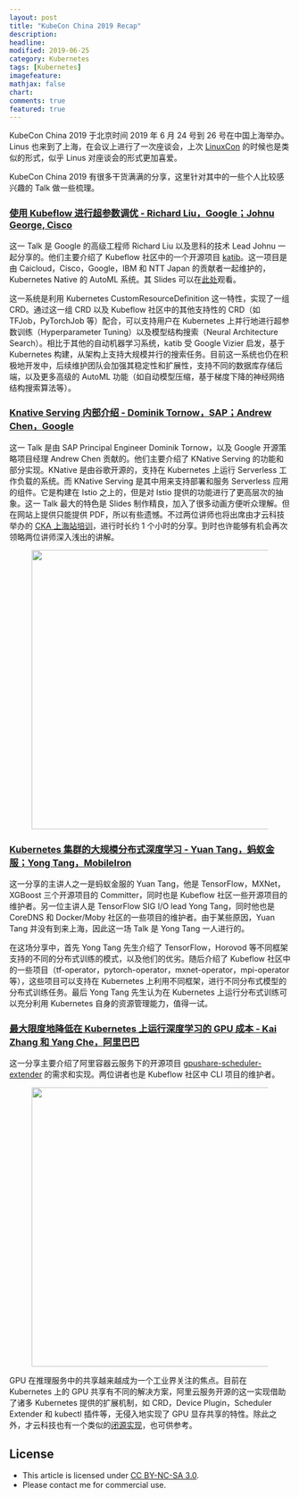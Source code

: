 ```yaml
---
layout: post
title: "KubeCon China 2019 Recap"
description: 
headline:
modified: 2019-06-25
category: Kubernetes
tags: [Kubernetes]
imagefeature:
mathjax: false
chart:
comments: true
featured: true
---
```


KubeCon China 2019 于北京时间 2019 年 6 月 24 号到 26 号在中国上海举办。Linus 也来到了上海，在会议上进行了一次座谈会，上次 [LinuxCon](http://gaocegege.com/Blog/%E9%9A%8F%E7%AC%94/linuxcon) 的时候也是类似的形式，似乎 Linus 对座谈会的形式更加喜爱。

KubeCon China 2019 有很多干货满满的分享，这里针对其中的一些个人比较感兴趣的 Talk 做一些梳理。

### [使用 Kubeflow 进行超参数调优 - Richard Liu，Google；Johnu George, Cisco](https://kccncosschn19chi.sched.com/event/NrZi/zhi-kubeflow-mao-chan-yun-hoy-richard-liudaelsgoogledaehjohnu-george-cisco?iframe=no&w=100%&sidebar=yes&bg=no)

这一 Talk 是 Google 的高级工程师 Richard Liu 以及思科的技术 Lead Johnu 一起分享的。他们主要介绍了 Kubeflow 社区中的一个开源项目 [katib][]。这一项目是由 Caicloud，Cisco，Google，IBM 和 NTT Japan 的贡献者一起维护的，Kubernetes Native 的 AutoML 系统。其 Slides 可以在[此处](https://static.sched.com/hosted_files/kccncosschn19chi/9d/Hyperparameter%20Tuning%20in%20Kubeflow.pdf)观看。

这一系统是利用 Kubernetes CustomResourceDefinition 这一特性，实现了一组 CRD。通过这一组 CRD 以及 Kubeflow 社区中的其他支持性的 CRD（如 TFJob，PyTorchJob 等）配合，可以支持用户在 Kubernetes 上并行地进行超参数训练（Hyperparameter Tuning）以及模型结构搜索（Neural Architecture Search）。相比于其他的自动机器学习系统，katib 受 Google Vizier 启发，基于 Kubernetes 构建，从架构上支持大规模并行的搜索任务。目前这一系统也仍在积极地开发中，后续维护团队会加强其稳定性和扩展性，支持不同的数据库存储后端，以及更多高级的 AutoML 功能（如自动模型压缩，基于梯度下降的神经网络结构搜索算法等）。

### [Knative Serving 内部介绍 - Dominik Tornow，SAP；Andrew Chen，Google](https://kccncosschn19chi.sched.com/event/NrZZ/knative-serving-zhu-tao-dominik-tornowdaelssapdaehandrew-chendaelsgoogle?iframe=no&w=100%&sidebar=yes&bg=no)

这一 Talk 是由 SAP Principal Engineer Dominik Tornow，以及 Google 开源策略项目经理 Andrew Chen 贡献的。他们主要介绍了 KNative Serving 的功能和部分实现。KNative 是由谷歌开源的，支持在 Kubernetes 上运行 Serverless 工作负载的系统。而 KNative Serving 是其中用来支持部署和服务 Serverless 应用的组件。它是构建在 Istio 之上的，但是对 Istio 提供的功能进行了更高层次的抽象。这一 Talk 最大的特色是 Slides 制作精良，加入了很多动画方便听众理解。但在网站上提供只能提供 PDF，所以有些遗憾。不过两位讲师也将出席由才云科技举办的 [CKA 上海站培训](https://www.huodongxing.com/event/5494884686811)，进行时长约 1 个小时的分享。到时也许能够有机会再次领略两位讲师深入浅出的讲解。

<figure>
	<img src="{{ site.url }}/images/kubecon/knative.png" height="500" width="700">
</figure>

### [Kubernetes 集群的大规模分布式深度学习 - Yuan Tang，蚂蚁金服；Yong Tang，MobileIron](https://kccncosschn19chi.sched.com/event/Nrcc/kubernetes-zhong-shi-zha-mao-yuan-tangdaelskuang-yan-shu-daehyong-tangdaelsmobileiron?iframe=no&w=100%&sidebar=yes&bg=no)

这一分享的主讲人之一是蚂蚁金服的 Yuan Tang，他是 TensorFlow，MXNet，XGBoost 三个开源项目的 Committer，同时也是 Kubeflow 社区一些开源项目的维护者。另一位主讲人是 TensorFlow SIG I/O lead Yong Tang，同时他也是 CoreDNS 和 Docker/Moby 社区的一些项目的维护者。由于某些原因，Yuan Tang 并没有到来上海，因此这一场 Talk 是 Yong Tang 一人进行的。

在这场分享中，首先 Yong Tang 先生介绍了 TensorFlow，Horovod 等不同框架支持的不同的分布式训练的模式，以及他们的优劣。随后介绍了 Kubeflow 社区中的一些项目（tf-operator，pytorch-operator，mxnet-operator，mpi-operator 等），这些项目可以支持在 Kubernetes 上利用不同框架，进行不同分布式模型的分布式训练任务。最后 Yong Tang 先生认为在 Kubernetes 上运行分布式训练可以充分利用 Kubernetes 自身的资源管理能力，值得一试。

### [最大限度地降低在 Kubernetes 上运行深度学习的 GPU 成本 - Kai Zhang 和 Yang Che，阿里巴巴](https://kccncosschn19chi.sched.com/event/Nree/zha-picodu-nano-kubernetes-ai-chan-zha-gpu-kai-zhang-re-yang-chedaelsqiang-tang?iframe=no&w=100%&sidebar=yes&bg=no)

这一分享主要介绍了阿里容器云服务下的开源项目 [gpushare-scheduler-extender](https://github.com/AliyunContainerService/gpushare-scheduler-extender) 的需求和实现。两位讲者也是 Kubeflow 社区中 CLI 项目的维护者。

<figure>
	<img src="{{ site.url }}/images/kubecon/gpu.png" height="500" width="700">
</figure>

GPU 在推理服务中的共享越来越成为一个工业界关注的焦点。目前在 Kubernetes 上的 GPU 共享有不同的解决方案，阿里云服务开源的这一实现借助了诸多 Kubernetes 提供的扩展机制，如 CRD，Device Plugin，Scheduler Extender 和 kubectl 插件等，无侵入地实现了 GPU 显存共享的特性。除此之外，才云科技也有一个类似的[闭源实现](https://caicloud.io/blog/5cd8e472275dbb002b9cd5b6)，也可供参考。

## License

- This article is licensed under [CC BY-NC-SA 3.0](https://creativecommons.org/licenses/by-nc-sa/3.0/).
- Please contact me for commercial use.

[katib]: https://github.com/kubeflow/katib/
